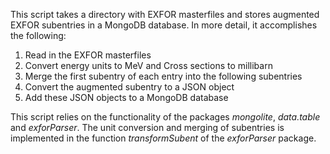 This script takes a directory with EXFOR masterfiles and stores
augmented EXFOR subentries in a MongoDB database.
In more detail, it accomplishes the following:

1. Read in the EXFOR masterfiles
2. Convert energy units to MeV and Cross sections to millibarn
3. Merge the first subentry of each entry into the following subentries
4. Convert the augmented subentry to a JSON object
5. Add these JSON objects to a MongoDB database 

This script relies on the functionality of the packages *mongolite*, 
*data.table* and *exforParser*.
The unit conversion and merging of subentries is implemented in the
function *transformSubent* of the *exforParser* package.
